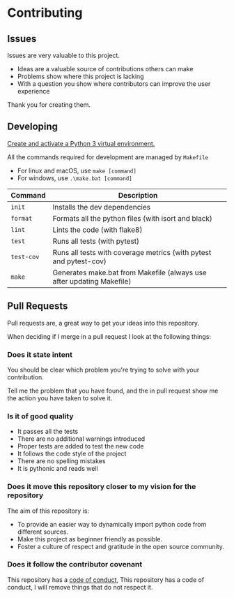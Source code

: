 # Contributing

## Issues

Issues are very valuable to this project.

- Ideas are a valuable source of contributions others can make
- Problems show where this project is lacking
- With a question you show where contributors can improve the user experience

Thank you for creating them.

## Developing

[Create and activate a Python 3 virtual environment.](https://docs.python.org/3/tutorial/venv.html)

All the commands required for development are managed by `Makefile`

- For linux and macOS, use `make [command]`
- For windows, use `.\make.bat [command]`

| Command    | Description                                                           |
| ---------- | --------------------------------------------------------------------- |
| `init`     | Installs the dev dependencies                                         |
| `format`   | Formats all the python files (with isort and black)                   |
| `lint`     | Lints the code (with flake8)                                          |
| `test`     | Runs all tests (with pytest)                                          |
| `test-cov` | Runs all tests with coverage metrics (with pytest and pytest-cov)     |
| `make`     | Generates make.bat from Makefile (always use after updating Makefile) |

## Pull Requests

Pull requests are, a great way to get your ideas into this repository.

When deciding if I merge in a pull request I look at the following things:

### Does it state intent

You should be clear which problem you're trying to solve with your contribution.

Tell me the problem that you have found, and the in pull request show me the action you have taken to solve it.

### Is it of good quality

- It passes all the tests
- There are no additional warnings introduced
- Proper tests are added to test the new code
- It follows the code style of the project
- There are no spelling mistakes
- It is pythonic and reads well

### Does it move this repository closer to my vision for the repository

The aim of this repository is:

- To provide an easier way to dynamically import python code from different sources.
- Make this project as beginner friendly as possible.
- Foster a culture of respect and gratitude in the open source community.

### Does it follow the contributor covenant

This repository has a [code of conduct](CODE_OF_CONDUCT.md), This repository has a code of conduct, I will remove things that do not respect it.
